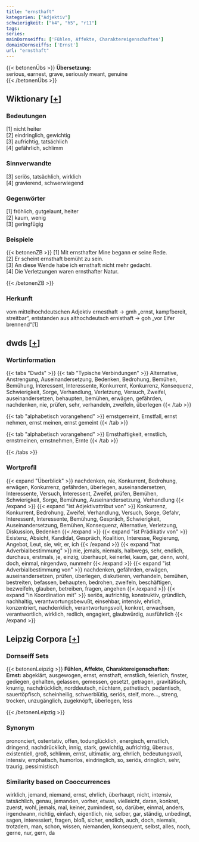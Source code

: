 ```yaml
---
title: "ernsthaft"
kategorien: ["Adjektiv"]
schwierigkeit: ["k4", "h5", "r11"]
tags:
series:
mainDornseiffs: ['Fühlen, Affekte, Charaktereigenschaften']
domainDornseiffs: ['Ernst']
url: "ernsthaft"
---
```


{{< betonenÜbs >}}
**Übersetzung:**  
serious, earnest, grave, seriously  meant, genuine  
{{< /betonenÜbs >}}

## Wiktionary [[+](https://de.wiktionary.org/wiki/ernsthaft)]

### Bedeutungen
[1] nicht heiter  
[2] eindringlich, gewichtig  
[3] aufrichtig, tatsächlich  
[4] gefährlich, schlimm  

### Sinnverwandte
[3] seriös, tatsächlich, wirklich  
[4] gravierend, schwerwiegend  

### Gegenwörter
[1] fröhlich, gutgelaunt, heiter  
[2] kaum, wenig  
[3] geringfügig  

### Beispiele
{{< betonenZB >}}
[1] Mit ernsthafter Mine begann er seine Rede.  
[2] Er scheint ernsthaft bemüht zu sein.  
[3] An diese Wende habe ich ernsthaft nicht mehr gedacht.  
[4] Die Verletzungen waren ernsthafter Natur.  

{{< /betonenZB >}}
### Herkunft
vom mittelhochdeutschen Adjektiv ernesthaft → gmh „ernst, kampfbereit, streitbar“, entstanden aus althochdeutsch ernisthaft → goh „vor Eifer brennend“[1]  



## dwds [[+](https://www.dwds.de/wb/ernsthaft)]

### Wortinformation
{{< tabs "Dwds" >}}
{{< tab "Typische Verbindungen" >}}
Alternative, Anstrengung, Auseinandersetzung, Bedenken, Bedrohung, Bemühen, Bemühung, Interessent, Interessente, Konkurrent, Konkurrenz, Konsequenz, Schwierigkeit, Sorge, Verhandlung, Verletzung, Versuch, Zweifel, auseinandersetzen, behaupten, bemühen, erwägen, gefährden, nachdenken, nie, prüfen, sehr, verhandeln, zweifeln, überlegen
{{< /tab >}}

{{< tab "alphabetisch vorangehend" >}}
ernstgemeint, Ernstfall, ernst nehmen, ernst meinen, ernst gemeint
{{< /tab >}}

{{< tab "alphabetisch vorangehend" >}}
Ernsthaftigkeit, ernstlich, ernstmeinen, ernstnehmen, Ernte
{{< /tab >}}

{{< /tabs >}}

### Wortprofil
{{< expand "Überblick" >}} nachdenken, nie, Konkurrent, Bedrohung, erwägen, Konkurrenz, gefährden, überlegen, auseinandersetzen, Interessente, Versuch, Interessent, Zweifel, prüfen, Bemühen, Schwierigkeit, Sorge, Bemühung, Auseinandersetzung, Verhandlung {{< /expand >}}
{{< expand "ist Adjektivattribut von" >}} Konkurrenz, Konkurrent, Bedrohung, Zweifel, Verhandlung, Versuch, Sorge, Gefahr, Interessent, Interessente, Bemühung, Gespräch, Schwierigkeit, Auseinandersetzung, Bemühen, Konsequenz, Alternative, Verletzung, Diskussion, Bedenken {{< /expand >}}
{{< expand "ist Prädikativ von" >}} Existenz, Absicht, Kandidat, Gespräch, Koalition, Interesse, Regierung, Angebot, Leut, sie, wir, er, ich {{< /expand >}}
{{< expand "hat Adverbialbestimmung" >}} nie, jemals, niemals, halbwegs, sehr, endlich, durchaus, erstmals, je, einzig, überhaupt, keinerlei, kaum, gar, denn, wohl, doch, einmal, nirgendwo, nunmehr {{< /expand >}}
{{< expand "ist Adverbialbestimmung von" >}} nachdenken, gefährden, erwägen, auseinandersetzen, prüfen, überlegen, diskutieren, verhandeln, bemühen, bestreiten, befassen, behaupten, bedrohen, zweifeln, beschäftigen, bezweifeln, glauben, betreiben, fragen, angehen {{< /expand >}}
{{< expand "in Koordination mit" >}} seriös, aufrichtig, konstruktiv, gründlich, nachhaltig, verantwortungsbewußt, einsehbar, intensiv, ehrlich, konzentriert, nachdenklich, verantwortungsvoll, konkret, erwachsen, verantwortlich, wirklich, redlich, engagiert, glaubwürdig, ausführlich {{< /expand >}}

## Leipzig Corpora [[+](https://corpora.uni-leipzig.de/en/res?word=ernsthaft&corpusId=deu_newscrawl-public_2018)]

### Dornseiff Sets
{{< betonenLeipzig >}}
**Fühlen, Affekte, Charaktereigenschaften:**  
**Ernst:** abgeklärt, ausgewogen, ernst, ernsthaft, ernstlich, feierlich, finster, gediegen, gehalten, gelassen, gemessen, gesetzt, getragen, gravitätisch, knurrig, nachdrücklich, norddeutsch, nüchtern, pathetisch, pedantisch, sauertöpfisch, scheinheilig, schwerblütig, seriös, steif, more..., streng, trocken, unzugänglich, zugeknöpft, überlegen, less  

{{< /betonenLeipzig >}}

### Synonym
prononciert, ostentativ, offen, todunglücklich, energisch, ernstlich, dringend, nachdrücklich, innig, stark, gewichtig, aufrichtig, überaus, existentiell, groß, schlimm, ernst, ultimativ, arg, ehrlich, bedeutungsvoll, intensiv, emphatisch, humorlos, eindringlich, so, seriös, dringlich, sehr, traurig, pessimistisch


### Similarity based on Cooccurrences
wirklich, jemand, niemand, ernst, ehrlich, überhaupt, nicht, intensiv, tatsächlich, genau, jemanden, vorher, etwas, vielleicht, daran, konkret, zuerst, wohl, jemals, mal, keiner, zumindest, so, darüber, einmal, anders, irgendwann, richtig, einfach, eigentlich, nie, selber, gar, ständig, unbedingt, sagen, interessiert, fragen, bloß, sicher, endlich, auch, doch, niemals, trotzdem, man, schon, wissen, niemanden, konsequent, selbst, alles, noch, gerne, nur, gern, da

